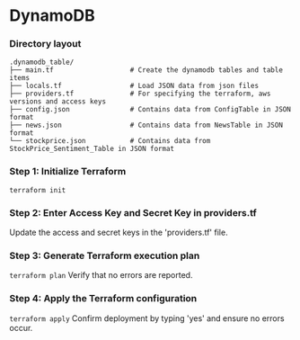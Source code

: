 DynamoDB
============================

### Directory layout

    .dynamodb_table/
    ├── main.tf                   # Create the dynamodb tables and table items  
    ├── locals.tf                 # Load JSON data from json files
    ├── providers.tf              # For specifying the terraform, aws versions and access keys
    ├── config.json               # Contains data from ConfigTable in JSON format
    ├── news.json                 # Contains data from NewsTable in JSON format
    └── stockprice.json           # Contains data from StockPrice_Sentiment_Table in JSON format
    



### Step 1: Initialize Terraform
`terraform init`

### Step 2: Enter Access Key and Secret Key in providers.tf
Update the access and secret keys in the 'providers.tf' file.

### Step 3: Generate Terraform execution plan
`terraform plan`
Verify that no errors are reported.

### Step 4: Apply the Terraform configuration
`terraform apply`
Confirm deployment by typing 'yes' and ensure no errors occur.

